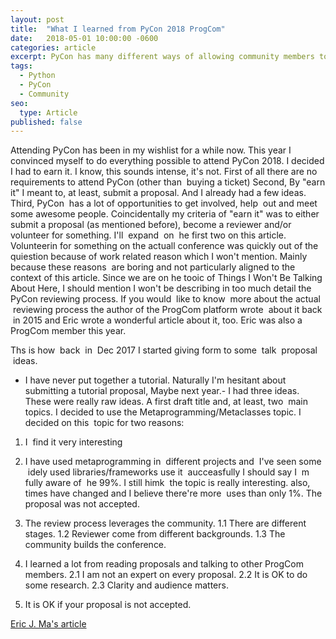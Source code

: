 ```yaml
---
layout: post
title:  "What I learned from PyCon 2018 ProgCom"
date:   2018-05-01 10:00:00 -0600
categories: article
excerpt: PyCon has many different ways of allowing community members to participate. One of these opportunities is the program committee (ProgCom). This a summary about my experience participating in PyCon 2018 ProgCom.
tags: 
  - Python
  - PyCon
  - Community
seo:
  type: Article
published: false
---
```

Attending PyCon has been in my wishlist for a while now.
This year I convinced myself to do everything possible to attend PyCon 2018.
I decided I had to earn it. I know, this sounds intense, it's not.
First of all there are no requirements to attend PyCon (other than  buying a ticket)
Second, By "earn it" I meant to, at least, submit a proposal. And I already had a few ideas.
Third, PyCon  has a lot of opportunities to get involved, help  out and meet some awesome people.
Coincidentally my criteria of "earn it" was to either submit a proposal (as mentioned before),
become a reviewer and/or volunteer for something.
I'll  expand  on  he first two on this article.
Volunteerin for something on the actuall conference was quickly out of the quiestion because of work related reason which I won't mention. Mainly because these reasons  are boring and not particularly aligned to the context of this article.
Since we are on he tooic of Things I Won't Be Talking About Here,
I should mention I won't be describing in too much detail the PyCon reviewing process.
If you would  like to know  more about the actual  reviewing process the author of the ProgCom platform wrote  about it
back  in  2015 and Eric wrote a wonderful article about it, too. Eric was also a ProgCom member this year.

Ths is how  back  in  Dec 2017 I started giving form to some  talk  proposal  ideas.
- I have never put together a tutorial. Naturally I'm hesitant about submitting a tutorial proposal, Maybe next year.-
I had three ideas. These were really raw ideas. A first draft title and, at least, two  main topics.
I decided to use the Metaprogramming/Metaclasses topic.
I decided on this  topic for two reasons:
1. I  find it very interesting
2. I have used metaprogramming in  different projects and  I've seen some  idely used libraries/frameworks use it  aucceasfully
I should say I  m fully aware of  he 99%. I still himk  the topic is really interesting.
also, times have changed and I believe there're more  uses than only 1%.
The proposal was not accepted. 


1. The review process leverages the community.
  1.1 There are different stages.
  1.2 Reviewer come from different backgrounds.
  1.3 The community builds the conference.
2. I learned a lot from reading proposals and talking to other ProgCom members.
  2.1 I am not an expert on every proposal.
  2.2 It is OK to do some research.
  2.3 Clarity and audience matters.
3. It is OK if your proposal is not accepted.



[Eric J. Ma's article][eric-article]

[eric-article]: http://ericmjl.com/blog/2018/2/6/pycon-program-committee-review/
[pycon-review-process]: http://www.njl.us/essays/pycon-process/
[pycon2018-call-for-action]: https://pycon.blogspot.com/2012/07/i-want-you-for-pycon-program-commitee.html
